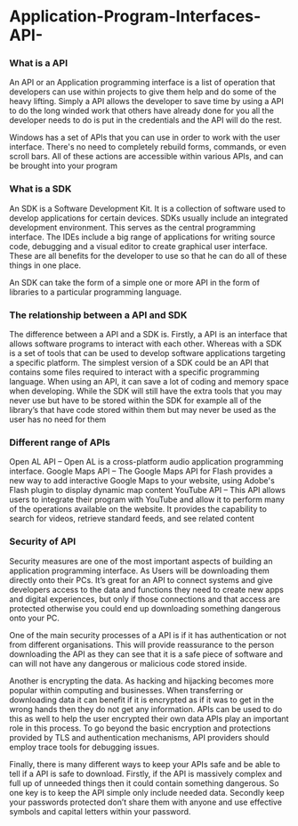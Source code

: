 # Application-Program-Interfaces-API-

### What is a API

An API or an Application programming interface is a list of operation that developers can use within projects to give them help and do some of the heavy lifting. Simply a API allows the developer to save time by using a API to do the long winded work that others have already done for you all the developer needs to do is put in the credentials and the API will do the rest. 

Windows has a set of APIs that you can use in order to work with the user interface. There's no need to completely rebuild forms, commands, or even scroll bars. All of these actions are accessible within various APIs, and can be brought into your program

### What is a SDK

An SDK is a Software Development Kit. It is a collection of software used to develop applications for certain devices. SDKs usually include an integrated development environment. This serves as the central programming interface. The IDEs include a big range of applications for writing source code, debugging and a visual editor to create graphical user interface. These are all benefits for the developer to use so that he can do all of these things in one place.

An SDK can take the form of a simple one or more API in the form of libraries to a particular programming language.    

### The relationship between a API and SDK

The difference between a API and a SDK is. Firstly, a API is an interface that allows software programs to interact with each other. Whereas with a SDK is a set of tools that can be used to develop software applications targeting a specific platform. The simplest version of a SDK could be an API that contains some files required to interact with a specific programming language. When using an API, it can save a lot of coding and memory space when developing. While the SDK will still have the extra tools that you may never use but have to be stored within the SDK for example all of the library’s that have code stored within them but may never be used as the user has no need for them  

### Different range of APIs
Open AL API – Open AL is a cross-platform audio application programming interface.
Google Maps API – The Google Maps API for Flash provides a new way to add interactive Google Maps to your website, using Adobe's Flash plugin to display dynamic map content
YouTube API –  This API allows users to integrate their program with YouTube and allow it to perform many of the operations available on the website. It provides the capability to search for videos, retrieve standard feeds, and see related content

### Security of API

Security measures are one of the most important aspects of building an application programming interface. As Users will be downloading them directly onto their PCs. It’s great for an API to connect systems and give developers access to the data and functions they need to create new apps and digital experiences, but only if those connections and that access are protected otherwise you could end up downloading something dangerous onto your PC.

One of the main security processes of a API is if it has authentication or not from different organisations. This will provide reassurance to the person downloading the API as they can see that it is a safe piece of software and can will not have any dangerous or malicious code stored inside.

Another is encrypting the data. As hacking and hijacking becomes more popular within computing and businesses. When transferring or downloading data it can benefit if it is encrypted as if it was to get in the wrong hands then they do not get any information. APIs can be used to do this as well to help the user encrypted their own data APIs play an important role in this process. To go beyond the basic encryption and protections provided by TLS and authentication mechanisms, API providers should employ trace tools for debugging issues.

Finally, there is many different ways to keep your APIs safe and be able to tell if a API is safe to download. Firstly, if the API is massively complex and full up of unneeded things then it could contain something dangerous. So one key is to keep the API simple only include needed data. Secondly keep your passwords protected don’t share them with anyone and use effective symbols and capital letters within your password.
